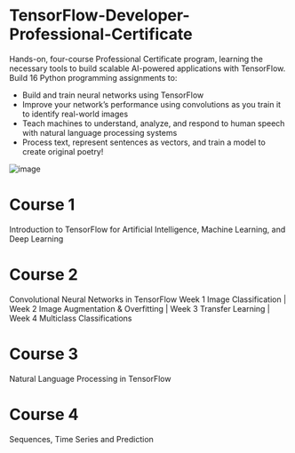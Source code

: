 # TensorFlow-Developer-Professional-Certificate
 Hands-on, four-course Professional Certificate program, learning the necessary tools to build scalable AI-powered applications with TensorFlow. 
 Build 16 Python programming assignments to: 

- Build and train neural networks using TensorFlow
- Improve your network’s performance using convolutions as you train it to identify real-world images
- Teach machines to understand, analyze, and respond to human speech with natural language processing systems
- Process text, represent sentences as vectors, and train a model to create original poetry!

![image](https://user-images.githubusercontent.com/7217067/117889920-efdda780-b279-11eb-9778-d25c9871c1e4.png)

# Course 1
 Introduction to TensorFlow for Artificial Intelligence, Machine Learning, and Deep Learning

# Course 2
 Convolutional Neural Networks in TensorFlow
Week 1  Image Classification | Week 2 Image Augmentation & Overfitting | Week 3 Transfer Learning | Week 4 Multiclass Classifications

# Course 3
 Natural Language Processing in TensorFlow

# Course 4
 Sequences, Time Series and Prediction

